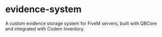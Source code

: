 # evidence-system
A custom evidence storage system for FiveM servers, built with QBCore and integrated with Codem Inventory.

